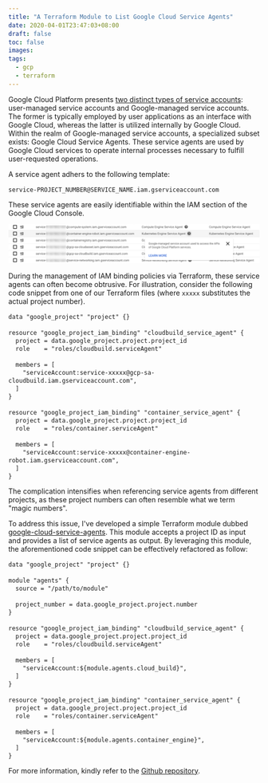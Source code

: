 ```yaml
---
title: "A Terraform Module to List Google Cloud Service Agents"
date: 2020-04-01T23:47:03+08:00
draft: false
toc: false
images:
tags:
  - gcp
  - terraform
---
```


Google Cloud Platform presents [two distinct types of service accounts](https://cloud.google.com/iam/docs/service-accounts#types_of_service_accounts): user-managed service accounts and Google-managed service accounts. The former is typically employed by user applications as an interface with Google Cloud, whereas the latter is utilized internally by Google Cloud. Within the realm of Google-managed service accounts, a specialized subset exists: Google Cloud Service Agents. These service agents are used by Google Cloud services to operate internal processes necessary to fulfill user-requested operations.

A service agent adhers to the following template:

```
service-PROJECT_NUMBER@SERVICE_NAME.iam.gserviceaccount.com
```

These service agents are easily identifiable within the IAM section of the Google Cloud Console.

![Service Agents](/img/20200402-0012.png)

During the management of IAM binding policies via Terraform, these service agents can often become obtrusive. For illustration, consider the following code snippet from one of our Terraform files (where `xxxxx` substitutes the actual project number).

<!--more-->

```hcl
data "google_project" "project" {}

resource "google_project_iam_binding" "cloudbuild_service_agent" {
  project = data.google_project.project.project_id
  role    = "roles/cloudbuild.serviceAgent"

  members = [
    "serviceAccount:service-xxxxx@gcp-sa-cloudbuild.iam.gserviceaccount.com",
  ]
}

resource "google_project_iam_binding" "container_service_agent" {
  project = data.google_project.project.project_id
  role    = "roles/container.serviceAgent"

  members = [
    "serviceAccount:service-xxxxx@container-engine-robot.iam.gserviceaccount.com",
  ]
}
```

The complication intensifies when referencing service agents from different projects, as these project numbers can often resemble what we term "magic numbers".

To address this issue, I've developed a simple Terraform module dubbed [google-cloud-service-agents](https://github.com/yuankunzhang/google-cloud-service-agents). This module accepts a project ID as input and provides a list of service agents as output. By leveraging this module, the aforementioned code snippet can be effectively refactored as follow:

```hcl
data "google_project" "project" {}

module "agents" {
  source = "/path/to/module"

  project_number = data.google_project.project.number
}

resource "google_project_iam_binding" "cloudbuild_service_agent" {
  project = data.google_project.project.project_id
  role    = "roles/cloudbuild.serviceAgent"

  members = [
    "serviceAccount:${module.agents.cloud_build}",
  ]
}

resource "google_project_iam_binding" "container_service_agent" {
  project = data.google_project.project.project_id
  role    = "roles/container.serviceAgent"

  members = [
    "serviceAccount:${module.agents.container_engine}",
  ]
}
```

For more information, kindly refer to the [Github repository](https://github.com/yuankunzhang/google-cloud-service-agents).
